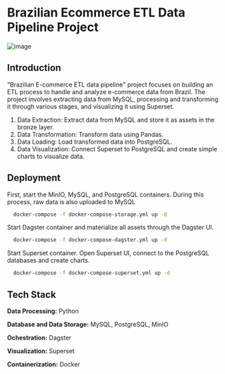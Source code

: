 # Brazilian Ecommerce ETL Data Pipeline Project

![image](https://github.com/user-attachments/assets/9b43f4e0-ca4b-475f-be08-8fe9a994c2fb)


## Introduction
"Brazilian E-commerce ETL data pipeline" project focuses on building an ETL process to handle and analyze e-commerce data from Brazil. The project involves extracting data from MySQL, processing and transforming it through various stages, and visualizing it using Superset. 
1. Data Extraction: Extract data from MySQL and store it as assets in the bronze layer.
2. Data Transformation: Transform data using Pandas.
3. Data Loading: Load transformed data into PostgreSQL.
4. Data Visualization: Connect Superset to PostgreSQL and create simple charts to visualize data.


## Deployment

First, start the MinIO, MySQL, and PostgreSQL containers. During this process, raw data is also uploaded to MySQL

``` bash
  docker-compose -f docker-compose-storage.yml up -d
```
Start Dagster container and materialize all assets through the Dagster UI.
``` bash
  docker-compose -f docker-compose-dagster.yml up -d
```
Start Superset container. Open Superset UI, connect to the PostgreSQL databases and create charts.
``` bash
  docker-compose -f docker-compose-superset.yml up -d
```


## Tech Stack

**Data Processing:** Python

**Database and Data Storage:** MySQL, PostgreSQL, MinIO

**Ochestration:** Dagster

**Visualization:** Superset

**Containerization:** Docker


